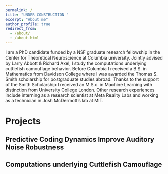 ```yaml
---
permalink: /
title: "UNDER CONSTRUCTION "
excerpt: "About me"
author_profile: true
redirect_from: 
  - /about/
  - /about.html
---
```


I am a PhD candidate funded by a NSF graduate research fellowship in the Center for Theoretical Neuroscience at Columbia university. Jointly advised by Larry Abbott & Richard Axel, I study the computations underlying cuttlefish camouflage behavior.  Before Columbia I received a B.S. in Mathematics from Davidson College where I was awarded the Thomas S. Smith scholarship for postgraduate studies abroad. Thanks to the support of the Smith Scholarship I received an M.S.c. in Machine Learning with distinction from University College London. Other research experiences include interning as a research scientist at Meta Reality Labs and working as a technician in Josh McDermott’s lab at MIT.

Projects
======

Predictive Coding Dynamics Improve Auditory Noise Robustness
------

Computations underlying Cuttlefish Camouflage
------
